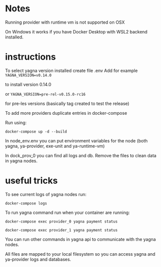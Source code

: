 # Notes

Running provider with runtime vm is not supported on OSX

On Windows it works if you have Docker Desktop with WSL2 backend installed.

# instructions

To select yagna version installed create file .env
Add for example
```YAGNA_VERSION=v0.14.0```

to install version 0.14.0

or 
```YAGNA_VERSION=pre-rel-v0.15.0-rc16```

for pre-les versions (basically tag created to test the release)

To add more providers duplicate entries in docker-compose

Run using:

```docker-compose up -d --build```

In node_env.env you can put environment variables for the node (both yagna, ya-provider, exe-unit and ya-runtime-vm)

In dock_prov_0 you can find all logs and db. Remove the files to clean data in yagna nodes.

# useful tricks

To see current logs of yagna nodes run:

```docker-compose logs```

To run yagna command run when your container are running:

```docker-compose exec provider_0 yagna payment status```

```docker-compose exec provider_1 yagna payment status```

You can run other commands in yagna api to communicate with the yagna nodes.

All files are mapped to your local filesystem so you can access yagna and ya-provider logs and databases.

